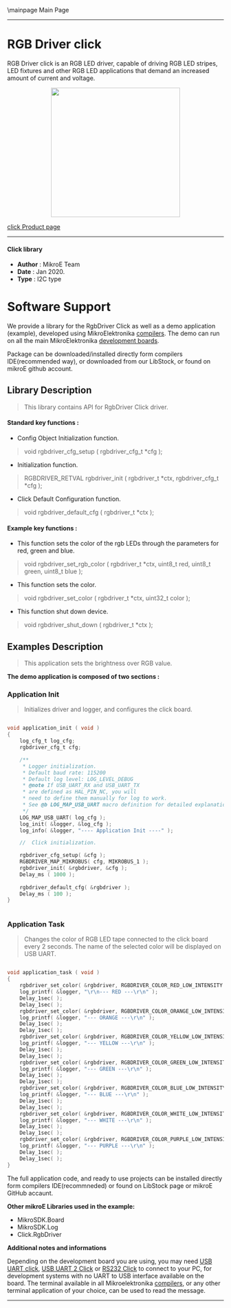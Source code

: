 \mainpage Main Page
 
 

---
# RGB Driver click

RGB Driver click is an RGB LED driver, capable of driving RGB LED stripes, LED fixtures and other RGB LED applications that demand an increased amount of current and voltage.

<p align="center">
  <img src="https://download.mikroe.com/images/click_for_ide/rgbdriver_click.png" height=300px>
</p>

[click Product page](https://www.mikroe.com/rgb-driver-click)

---


#### Click library 

- **Author**        : MikroE Team
- **Date**          : Jan 2020.
- **Type**          : I2C type


# Software Support

We provide a library for the RgbDriver Click 
as well as a demo application (example), developed using MikroElektronika 
[compilers](https://shop.mikroe.com/compilers). 
The demo can run on all the main MikroElektronika [development boards](https://shop.mikroe.com/development-boards).

Package can be downloaded/installed directly form compilers IDE(recommended way), or downloaded from our LibStock, or found on mikroE github account. 

## Library Description

> This library contains API for RgbDriver Click driver.

#### Standard key functions :

- Config Object Initialization function.
> void rgbdriver_cfg_setup ( rgbdriver_cfg_t *cfg ); 
 
- Initialization function.
> RGBDRIVER_RETVAL rgbdriver_init ( rgbdriver_t *ctx, rgbdriver_cfg_t *cfg );

- Click Default Configuration function.
> void rgbdriver_default_cfg ( rgbdriver_t *ctx );


#### Example key functions :

- This function sets the color of the rgb LEDs through the parameters for red, green and blue.
> void rgbdriver_set_rgb_color ( rgbdriver_t *ctx, uint8_t red, uint8_t green, uint8_t blue );
 
- This function sets the color.
> void rgbdriver_set_color ( rgbdriver_t *ctx, uint32_t color );

- This function shut down device.
> void rgbdriver_shut_down ( rgbdriver_t *ctx );

## Examples Description

> This application sets the brightness over RGB value.

**The demo application is composed of two sections :**

### Application Init 

> Initializes driver and logger, and configures the click board.

```c

void application_init ( void )
{
    log_cfg_t log_cfg;
    rgbdriver_cfg_t cfg;

    /** 
     * Logger initialization.
     * Default baud rate: 115200
     * Default log level: LOG_LEVEL_DEBUG
     * @note If USB_UART_RX and USB_UART_TX 
     * are defined as HAL_PIN_NC, you will 
     * need to define them manually for log to work. 
     * See @b LOG_MAP_USB_UART macro definition for detailed explanation.
     */
    LOG_MAP_USB_UART( log_cfg );
    log_init( &logger, &log_cfg );
    log_info( &logger, "---- Application Init ----" );

    //  Click initialization.

    rgbdriver_cfg_setup( &cfg );
    RGBDRIVER_MAP_MIKROBUS( cfg, MIKROBUS_1 );
    rgbdriver_init( &rgbdriver, &cfg );
    Delay_ms ( 1000 );
    
    rgbdriver_default_cfg( &rgbdriver );
    Delay_ms ( 100 );
}
  
```

### Application Task

> Changes the color of RGB LED tape connected to the click board every 2 seconds.
> The name of the selected color will be displayed on USB UART.

```c

void application_task ( void )
{
    rgbdriver_set_color( &rgbdriver, RGBDRIVER_COLOR_RED_LOW_INTENSITY );
    log_printf( &logger, "\r\n--- RED ---\r\n" );
    Delay_1sec( );
    Delay_1sec( );
    rgbdriver_set_color( &rgbdriver, RGBDRIVER_COLOR_ORANGE_LOW_INTENSITY );
    log_printf( &logger, "--- ORANGE ---\r\n" );
    Delay_1sec( );
    Delay_1sec( );
    rgbdriver_set_color( &rgbdriver, RGBDRIVER_COLOR_YELLOW_LOW_INTENSITY );
    log_printf( &logger, "--- YELLOW ---\r\n" );
    Delay_1sec( );
    Delay_1sec( );
    rgbdriver_set_color( &rgbdriver, RGBDRIVER_COLOR_GREEN_LOW_INTENSITY );
    log_printf( &logger, "--- GREEN ---\r\n" );
    Delay_1sec( );
    Delay_1sec( );
    rgbdriver_set_color( &rgbdriver, RGBDRIVER_COLOR_BLUE_LOW_INTENSITY );
    log_printf( &logger, "--- BLUE ---\r\n" );
    Delay_1sec( );
    Delay_1sec( );
    rgbdriver_set_color( &rgbdriver, RGBDRIVER_COLOR_WHITE_LOW_INTENSITY );
    log_printf( &logger, "--- WHITE ---\r\n" );
    Delay_1sec( );
    Delay_1sec( );
    rgbdriver_set_color( &rgbdriver, RGBDRIVER_COLOR_PURPLE_LOW_INTENSITY );
    log_printf( &logger, "--- PURPLE ---\r\n" );
    Delay_1sec( );
    Delay_1sec( );
} 

```

The full application code, and ready to use projects can be  installed directly form compilers IDE(recommneded) or found on LibStock page or mikroE GitHub accaunt.

**Other mikroE Libraries used in the example:** 

- MikroSDK.Board
- MikroSDK.Log
- Click.RgbDriver

**Additional notes and informations**

Depending on the development board you are using, you may need 
[USB UART click](https://shop.mikroe.com/usb-uart-click), 
[USB UART 2 Click](https://shop.mikroe.com/usb-uart-2-click) or 
[RS232 Click](https://shop.mikroe.com/rs232-click) to connect to your PC, for 
development systems with no UART to USB interface available on the board. The 
terminal available in all Mikroelektronika 
[compilers](https://shop.mikroe.com/compilers), or any other terminal application 
of your choice, can be used to read the message.



---
